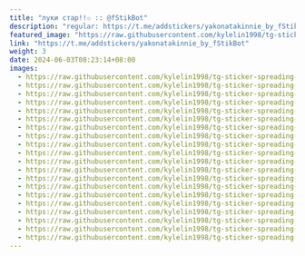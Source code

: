 ```yaml
---
title: "луки стар!!✩ :: @fStikBot"
description: "regular: https://t.me/addstickers/yakonatakinnie_by_fStikBot"
featured_image: "https://raw.githubusercontent.com/kylelin1998/tg-sticker-spreading-worldwide-images/main/img/18fea2b6-1e24-4db4-a29a-5f391b0f70b1.jpg"
link: "https://t.me/addstickers/yakonatakinnie_by_fStikBot"
weight: 3
date: 2024-06-03T08:23:14+08:00
images:
  - https://raw.githubusercontent.com/kylelin1998/tg-sticker-spreading-worldwide-images/main/img/18fea2b6-1e24-4db4-a29a-5f391b0f70b1.jpg
  - https://raw.githubusercontent.com/kylelin1998/tg-sticker-spreading-worldwide-images/main/img/188193a7-4619-4542-a0ce-e10cb32c1779.jpg
  - https://raw.githubusercontent.com/kylelin1998/tg-sticker-spreading-worldwide-images/main/img/cd7eeb02-6a00-4035-a6c9-aaee5adf5c5c.jpg
  - https://raw.githubusercontent.com/kylelin1998/tg-sticker-spreading-worldwide-images/main/img/bcb8e50c-aebe-49bb-881a-1b7239bb135c.jpg
  - https://raw.githubusercontent.com/kylelin1998/tg-sticker-spreading-worldwide-images/main/img/16f18b63-0e56-4f7c-a841-064056c7da6b.jpg
  - https://raw.githubusercontent.com/kylelin1998/tg-sticker-spreading-worldwide-images/main/img/50fdbde2-46bd-4ef5-8f9a-0e6c1d6749ba.jpg
  - https://raw.githubusercontent.com/kylelin1998/tg-sticker-spreading-worldwide-images/main/img/6afe790d-137b-44d1-ab1b-f572b2eb50f4.jpg
  - https://raw.githubusercontent.com/kylelin1998/tg-sticker-spreading-worldwide-images/main/img/885724bb-eb6b-4c90-aa80-77bb66eb271b.jpg
  - https://raw.githubusercontent.com/kylelin1998/tg-sticker-spreading-worldwide-images/main/img/6c1604e8-41aa-4afd-a835-dc624d1169ad.jpg
  - https://raw.githubusercontent.com/kylelin1998/tg-sticker-spreading-worldwide-images/main/img/7a074600-4eab-4e09-b984-0bb0fa0ad078.jpg
  - https://raw.githubusercontent.com/kylelin1998/tg-sticker-spreading-worldwide-images/main/img/1d037cd9-a3cd-4a4b-8470-94d49fed2160.jpg
  - https://raw.githubusercontent.com/kylelin1998/tg-sticker-spreading-worldwide-images/main/img/d6edd1da-f49b-4638-9947-bf1611985b7d.jpg
  - https://raw.githubusercontent.com/kylelin1998/tg-sticker-spreading-worldwide-images/main/img/1d81f21d-510c-4676-abea-aaaa324fe048.jpg
  - https://raw.githubusercontent.com/kylelin1998/tg-sticker-spreading-worldwide-images/main/img/27be0969-6f61-4a8f-a0a0-3e771b049e8b.jpg
  - https://raw.githubusercontent.com/kylelin1998/tg-sticker-spreading-worldwide-images/main/img/b92aa944-327a-4638-8cfc-7943279c4497.jpg
  - https://raw.githubusercontent.com/kylelin1998/tg-sticker-spreading-worldwide-images/main/img/94303763-a238-4298-a358-87cfca58676c.jpg
  - https://raw.githubusercontent.com/kylelin1998/tg-sticker-spreading-worldwide-images/main/img/4d248fa2-0bff-413f-863e-88dd036bd26f.jpg
  - https://raw.githubusercontent.com/kylelin1998/tg-sticker-spreading-worldwide-images/main/img/d30f0254-31fb-4076-97bd-9e8916e41978.jpg
  - https://raw.githubusercontent.com/kylelin1998/tg-sticker-spreading-worldwide-images/main/img/dce920f2-05d6-4d15-a779-e182d2deb301.jpg
  - https://raw.githubusercontent.com/kylelin1998/tg-sticker-spreading-worldwide-images/main/img/248badbd-003b-4b77-88d1-c2874219a4a8.jpg
---
```

